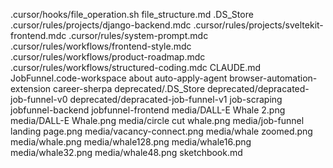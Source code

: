 .cursor/hooks/file_operation.sh
file_structure.md
.DS_Store
.cursor/rules/projects/django-backend.mdc
.cursor/rules/projects/sveltekit-frontend.mdc
.cursor/rules/system-prompt.mdc
.cursor/rules/workflows/frontend-style.mdc
.cursor/rules/workflows/product-roadmap.mdc
.cursor/rules/workflows/structured-coding.mdc
CLAUDE.md
JobFunnel.code-workspace
about
auto-apply-agent
browser-automation-extension
career-sherpa
deprecated/.DS_Store
deprecated/depracated-job-funnel-v0
deprecated/depracated-job-funnel-v1
job-scraping
jobfunnel-backend
jobfunnel-frontend
media/DALL-E Whale 2.png
media/DALL-E Whale.png
media/circle cut whale.png
media/job-funnel landing page.png
media/vacancy-connect.png
media/whale zoomed.png
media/whale.png
media/whale128.png
media/whale16.png
media/whale32.png
media/whale48.png
sketchbook.md
